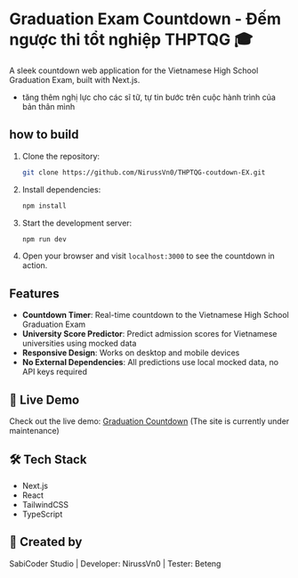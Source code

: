 # Graduation Exam Countdown - Đếm ngược thi tổt nghiệp THPTQG 🎓

A sleek countdown web application for the Vietnamese High School Graduation Exam, built with Next.js.
- tăng thêm nghị lực cho các sĩ tữ, tự tin bước trên cuộc hành trình của bản thân mình

## how to build

1. Clone the repository:
   ```bash
   git clone https://github.com/NirussVn0/THPTQG-coutdown-EX.git
   ```
2. Install dependencies:
   ```bash
   npm install
   ```
3. Start the development server:
   ```bash
   npm run dev
   ```
4. Open your browser and visit `localhost:3000` to see the countdown in action.

## Features

- **Countdown Timer**: Real-time countdown to the Vietnamese High School Graduation Exam
- **University Score Predictor**: Predict admission scores for Vietnamese universities using mocked data
- **Responsive Design**: Works on desktop and mobile devices
- **No External Dependencies**: All predictions use local mocked data, no API keys required

## 🌟 Live Demo

Check out the live demo: [Graduation Countdown](https://project.sabicoder.xyz/) (The site is currently under maintenance)

## 🛠️ Tech Stack

- Next.js
- React
- TailwindCSS
- TypeScript

## 🎨 Created by

SabiCoder Studio | Developer: NirussVn0 | Tester: Beteng
